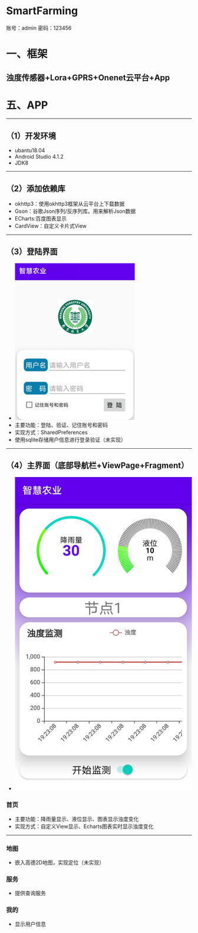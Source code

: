 # SmartFarming
账号：admin 密码：123456
# 一、框架
浊度传感器+Lora+GPRS+Onenet云平台+App
---
# 五、APP
---
## （1）开发环境
* ubantu18.04
* Android Studio 4.1.2
* JDK8
---
## （2）添加依赖库
* okhttp3：使用okhttp3框架从云平台上下载数据
* Gson：谷歌Json序列/反序列库。用来解析Json数据
* ECharts:百度图表显示
* CardView：自定义卡片式View
---
## （3）登陆界面
* ![](https://github.com/17302550114/SmartFarming/blob/master/%E7%99%BB%E5%BD%95%E7%95%8C%E9%9D%A2.png)
* 主要功能：登陆、验证、记住账号和密码
* 实现方式：SharedPreferences
* 使用sqlite存储用户信息进行登录验证（未实现）
---
## （4）主界面（底部导航栏+ViewPage+Fragment）
* ![](https://github.com/17302550114/SmartFarming/blob/master/%E4%B8%BB%E7%95%8C%E9%9D%A2.png)
### 首页
* 主要功能：降雨量显示、液位显示、图表显示浊度变化
* 实现方式：自定义View显示、Echarts图表实时显示浊度变化
---
### 地图
* 嵌入高德2D地图，实现定位（未实现）
### 服务
* 提供查询服务
### 我的
* 显示用户信息
